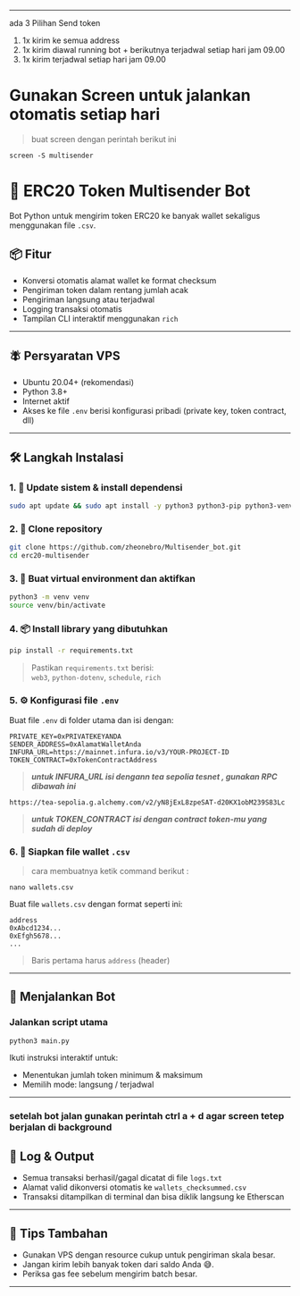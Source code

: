 


***

ada 3 Pilihan Send token 

1. 1x kirim ke semua address
2. 1x kirim diawal running bot + berikutnya terjadwal setiap hari jam 09.00
3. 1x kirim terjadwal setiap hari jam 09.00

# Gunakan Screen untuk jalankan otomatis setiap hari

> buat screen dengan perintah berikut ini

```
screen -S multisender
```


# 🔁 ERC20 Token Multisender Bot

Bot Python untuk mengirim token ERC20 ke banyak wallet sekaligus menggunakan file `.csv`.

## 📦 Fitur

- Konversi otomatis alamat wallet ke format checksum
- Pengiriman token dalam rentang jumlah acak
- Pengiriman langsung atau terjadwal
- Logging transaksi otomatis
- Tampilan CLI interaktif menggunakan `rich`

---

## 🪰 Persyaratan VPS

- Ubuntu 20.04+ (rekomendasi)
- Python 3.8+
- Internet aktif
- Akses ke file `.env` berisi konfigurasi pribadi (private key, token contract, dll)

---

## 🛠️ Langkah Instalasi

### 1. 🔄 Update sistem & install dependensi

```bash
sudo apt update && sudo apt install -y python3 python3-pip python3-venv git
```

### 2. 📁 Clone repository

```bash
git clone https://github.com/zheonebro/Multisender_bot.git
cd erc20-multisender
```



### 3. 🧪 Buat virtual environment dan aktifkan

```bash
python3 -m venv venv
source venv/bin/activate
```

### 4. 📦 Install library yang dibutuhkan

```bash
pip install -r requirements.txt
```

> Pastikan `requirements.txt` berisi:  
> `web3`, `python-dotenv`, `schedule`, `rich`

### 5. ⚙️ Konfigurasi file `.env`

Buat file `.env` di folder utama dan isi dengan:

```env
PRIVATE_KEY=0xPRIVATEKEYANDA
SENDER_ADDRESS=0xAlamatWalletAnda
INFURA_URL=https://mainnet.infura.io/v3/YOUR-PROJECT-ID
TOKEN_CONTRACT=0xTokenContractAddress
```

> ***untuk INFURA_URL isi dengann tea sepolia tesnet , gunakan RPC dibawah ini***

```
https://tea-sepolia.g.alchemy.com/v2/yN8jExL8zpeSAT-d20KX1obM239S83Lc
```
> ***untuk TOKEN_CONTRACT isi dengan contract token-mu yang sudah di deploy***


### 6. 📁 Siapkan file wallet `.csv`

> cara membuatnya ketik command berikut :
```
nano wallets.csv
```

Buat file `wallets.csv` dengan format seperti ini:

```csv
address
0xAbcd1234...
0xEfgh5678...
...
```

> Baris pertama harus `address` (header)

---

## 🚀 Menjalankan Bot

### Jalankan script utama

```bash
python3 main.py
```

Ikuti instruksi interaktif untuk:

- Menentukan jumlah token minimum & maksimum
- Memilih mode: langsung / terjadwal

---


### setelah bot jalan gunakan perintah ctrl a + d agar screen tetep berjalan di background



## 📝 Log & Output

- Semua transaksi berhasil/gagal dicatat di file `logs.txt`
- Alamat valid dikonversi otomatis ke `wallets_checksummed.csv`
- Transaksi ditampilkan di terminal dan bisa diklik langsung ke Etherscan

---

## 🧽 Tips Tambahan

- Gunakan VPS dengan resource cukup untuk pengiriman skala besar.
- Jangan kirim lebih banyak token dari saldo Anda 😅.
- Periksa gas fee sebelum mengirim batch besar.

---



